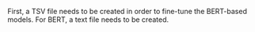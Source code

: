 First, a TSV file needs to be created in order to fine-tune the BERT-based models.
For BERT, a text file needs to be created. 